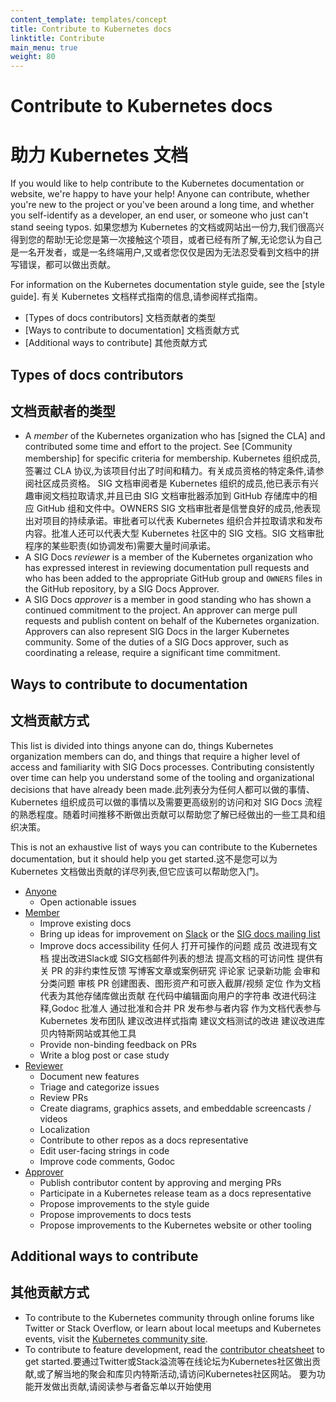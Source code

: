 ```yaml
---
content_template: templates/concept
title: Contribute to Kubernetes docs
linktitle: Contribute
main_menu: true
weight: 80
---
```


# Contribute to Kubernetes docs
# 助力 Kubernetes 文档

If you would like to help contribute to the Kubernetes documentation or website,
we're happy to have your help! Anyone can contribute, whether you're new to the
project or you've been around a long time, and whether you self-identify as a
developer, an end user, or someone who just can't stand seeing typos.
如果您想为 Kubernetes 的文档或网站出一份力,我们很高兴得到您的帮助!无论您是第一次接触这个项目，或者已经有所了解,无论您认为自己是一名开发者，或是一名终端用户,又或者您仅仅是因为无法忍受看到文档中的拼写错误，都可以做出贡献。

For information on the Kubernetes documentation style guide, see the [style guide].
有关 Kubernetes 文档样式指南的信息,请参阅样式指南。
  - [Types of docs contributors]
  文档贡献者的类型
  - [Ways to contribute to documentation]
  文档贡献方式
  - [Additional ways to contribute]
  其他贡献方式

## Types of docs contributors
## 文档贡献者的类型

- A _member_ of the Kubernetes organization who has [signed the CLA] and contributed some time and effort to the project. See [Community membership] for specific criteria for membership.
  Kubernetes 组织成员,签署过 CLA 协议,为该项目付出了时间和精力。有关成员资格的特定条件,请参阅社区成员资格。
SIG 文档审阅者是 Kubernetes 组织的成员,他已表示有兴趣审阅文档拉取请求,并且已由 SIG 文档审批器添加到 GitHub 存储库中的相应 GitHub 组和文件中。OWNERS
SIG 文档审批者是信誉良好的成员,他表现出对项目的持续承诺。审批者可以代表 Kubernetes 组织合并拉取请求和发布内容。批准人还可以代表大型 Kubernetes 社区中的 SIG 文档。SIG 文档审批程序的某些职责(如协调发布)需要大量时间承诺。
- A SIG Docs _reviewer_ is a member of the Kubernetes organization who has
  expressed interest in reviewing documentation pull requests and who has been
  added to the appropriate GitHub group and `OWNERS` files in the GitHub
  repository, by a SIG Docs Approver.
- A SIG Docs _approver_ is a member in good standing who has shown a continued
  commitment to the project. An approver can merge pull requests
  and publish content on behalf of the Kubernetes organization.
  Approvers can also represent SIG Docs in the larger Kubernetes community.
  Some of the duties of a SIG Docs approver, such as coordinating a release,
  require a significant time commitment.

## Ways to contribute to documentation
## 文档贡献方式

This list is divided into things anyone can do, things Kubernetes organization
members can do, and things that require a higher level of access and familiarity
with SIG Docs processes. Contributing consistently over time can help you
understand some of the tooling and organizational decisions that have already
been made.此列表分为任何人都可以做的事情、Kubernetes 组织成员可以做的事情以及需要更高级别的访问和对 SIG Docs 流程的熟悉程度。随着时间推移不断做出贡献可以帮助您了解已经做出的一些工具和组织决策。

This is not an exhaustive list of ways you can contribute to the Kubernetes
documentation, but it should help you get started.这不是您可以为 Kubernetes 文档做出贡献的详尽列表,但它应该可以帮助您入门。

- [Anyone](/docs/contribute/start/)
  - Open actionable issues
- [Member](/docs/contribute/start/)
  - Improve existing docs
  - Bring up ideas for improvement on [Slack](http://slack.k8s.io/) or the [SIG docs mailing list](https://groups.google.com/forum/#!forum/kubernetes-sig-docs)
  - Improve docs accessibility
  任何人
打开可操作的问题
成员
改进现有文档
提出改进Slack或 SIG文档邮件列表的想法
提高文档的可访问性
提供有关 PR 的非约束性反馈
写博客文章或案例研究
评论家
记录新功能
会审和分类问题
审核 PR
创建图表、图形资产和可嵌入截屏/视频
定位
作为文档代表为其他存储库做出贡献
在代码中编辑面向用户的字符串
改进代码注释,Godoc
批准人
通过批准和合并 PR 发布参与者内容
作为文档代表参与 Kubernetes 发布团队
建议改进样式指南
建议文档测试的改进
建议改进库贝内特斯网站或其他工具
  - Provide non-binding feedback on PRs
  - Write a blog post or case study
- [Reviewer](/docs/contribute/intermediate/)
  - Document new features
  - Triage and categorize issues
  - Review PRs
  - Create diagrams, graphics assets, and embeddable screencasts / videos
  - Localization
  - Contribute to other repos as a docs representative
  - Edit user-facing strings in code
  - Improve code comments, Godoc
- [Approver](/docs/contribute/advanced/)
  - Publish contributor content by approving and merging PRs
  - Participate in a Kubernetes release team as a docs representative
  - Propose improvements to the style guide
  - Propose improvements to docs tests
  - Propose improvements to the Kubernetes website or other tooling


## Additional ways to contribute
## 其他贡献方式

- To contribute to the Kubernetes community through online forums like Twitter or Stack Overflow, or learn about local meetups and Kubernetes events, visit the [Kubernetes community site](/community/).
- To contribute to feature development, read the [contributor cheatsheet](https://github.com/kubernetes/community/tree/master/contributors/guide/contributor-cheatsheet) to get started.要通过Twitter或Stack溢流等在线论坛为Kubernetes社区做出贡献,或了解当地的聚会和库贝内特斯活动,请访问Kubernetes社区网站。
要为功能开发做出贡献,请阅读参与者备忘单以开始使用

